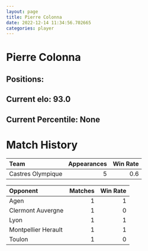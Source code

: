 ```yaml
---  
layout: page  
title: Pierre Colonna  
date: 2022-12-14 11:34:56.702665  
categories: player  
---
```

# Pierre Colonna

## Positions: 

## Current elo: 93.0

## Current Percentile: None

# Match History


| Team              |   Appearances |   Win Rate |
|:------------------|--------------:|-----------:|
| Castres Olympique |             5 |        0.6 |

| Opponent            |   Matches |   Win Rate |
|:--------------------|----------:|-----------:|
| Agen                |         1 |          1 |
| Clermont Auvergne   |         1 |          0 |
| Lyon                |         1 |          1 |
| Montpellier Herault |         1 |          1 |
| Toulon              |         1 |          0 |